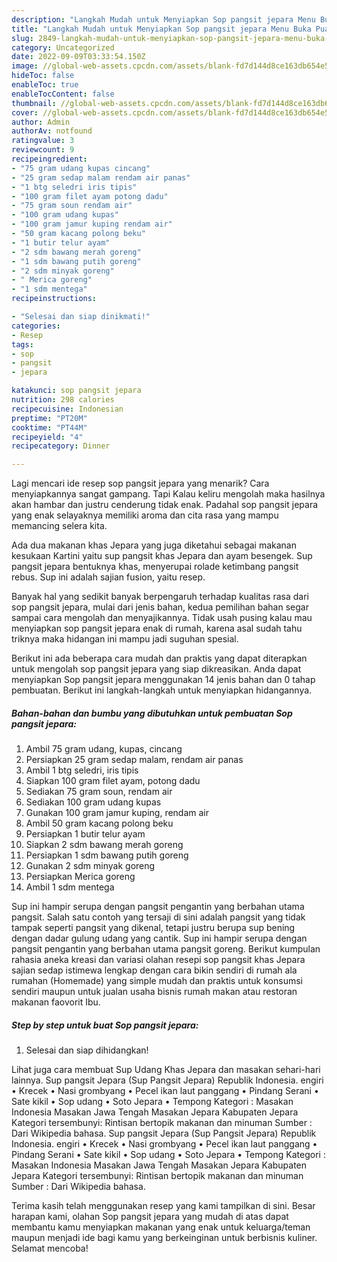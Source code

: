 ```yaml
---
description: "Langkah Mudah untuk Menyiapkan Sop pangsit jepara Menu Buka Puas"
title: "Langkah Mudah untuk Menyiapkan Sop pangsit jepara Menu Buka Puas"
slug: 2849-langkah-mudah-untuk-menyiapkan-sop-pangsit-jepara-menu-buka-puas
category: Uncategorized
date: 2022-09-09T03:33:54.150Z
image: //global-web-assets.cpcdn.com/assets/blank-fd7d144d8ce163db654e5a02c40b08a2775adb7897d16e4062681dc7e1b2800f.png
hideToc: false
enableToc: true
enableTocContent: false
thumbnail: //global-web-assets.cpcdn.com/assets/blank-fd7d144d8ce163db654e5a02c40b08a2775adb7897d16e4062681dc7e1b2800f.png
cover: //global-web-assets.cpcdn.com/assets/blank-fd7d144d8ce163db654e5a02c40b08a2775adb7897d16e4062681dc7e1b2800f.png
author: Admin
authorAv: notfound
ratingvalue: 3
reviewcount: 9
recipeingredient:
- "75 gram udang kupas cincang"
- "25 gram sedap malam rendam air panas"
- "1 btg seledri iris tipis"
- "100 gram filet ayam potong dadu"
- "75 gram soun rendam air"
- "100 gram udang kupas"
- "100 gram jamur kuping rendam air"
- "50 gram kacang polong beku"
- "1 butir telur ayam"
- "2 sdm bawang merah goreng"
- "1 sdm bawang putih goreng"
- "2 sdm minyak goreng"
- " Merica goreng"
- "1 sdm mentega"
recipeinstructions:

- "Selesai dan siap dinikmati!"
categories:
- Resep
tags:
- sop
- pangsit
- jepara

katakunci: sop pangsit jepara 
nutrition: 298 calories
recipecuisine: Indonesian
preptime: "PT20M"
cooktime: "PT44M"
recipeyield: "4"
recipecategory: Dinner

---
```



Lagi mencari ide resep sop pangsit jepara yang menarik? Cara menyiapkannya sangat gampang. Tapi Kalau keliru mengolah maka hasilnya akan hambar dan justru cenderung tidak enak. Padahal sop pangsit jepara yang enak selayaknya memiliki aroma dan cita rasa yang mampu memancing selera kita.


Ada dua makanan khas Jepara yang juga diketahui sebagai makanan kesukaan Kartini yaitu sup pangsit khas Jepara dan ayam besengek. Sup pangsit jepara bentuknya khas, menyerupai rolade ketimbang pangsit rebus. Sup ini adalah sajian fusion, yaitu resep.

Banyak hal yang sedikit banyak berpengaruh terhadap kualitas rasa dari sop pangsit jepara, mulai dari jenis bahan, kedua pemilihan bahan segar sampai cara mengolah dan menyajikannya. Tidak usah pusing kalau mau menyiapkan sop pangsit jepara enak di rumah, karena asal sudah tahu triknya maka hidangan ini mampu jadi suguhan spesial.


Berikut ini ada beberapa cara mudah dan praktis yang dapat diterapkan untuk mengolah sop pangsit jepara yang siap dikreasikan. Anda dapat menyiapkan Sop pangsit jepara menggunakan 14 jenis bahan dan 0 tahap pembuatan. Berikut ini langkah-langkah untuk menyiapkan hidangannya.

<!--inarticleads1-->

##### Bahan-bahan dan bumbu yang dibutuhkan untuk pembuatan Sop pangsit jepara:

1. Ambil 75 gram udang, kupas, cincang
1. Persiapkan 25 gram sedap malam, rendam air panas
1. Ambil 1 btg seledri, iris tipis
1. Siapkan 100 gram filet ayam, potong dadu
1. Sediakan 75 gram soun, rendam air
1. Sediakan 100 gram udang kupas
1. Gunakan 100 gram jamur kuping, rendam air
1. Ambil 50 gram kacang polong beku
1. Persiapkan 1 butir telur ayam
1. Siapkan 2 sdm bawang merah goreng
1. Persiapkan 1 sdm bawang putih goreng
1. Gunakan 2 sdm minyak goreng
1. Persiapkan  Merica goreng
1. Ambil 1 sdm mentega


Sup ini hampir serupa dengan pangsit pengantin yang berbahan utama pangsit. Salah satu contoh yang tersaji di sini adalah pangsit yang tidak tampak seperti pangsit yang dikenal, tetapi justru berupa sup bening dengan dadar gulung udang yang cantik. Sup ini hampir serupa dengan pangsit pengantin yang berbahan utama pangsit goreng. Berikut kumpulan rahasia aneka kreasi dan variasi olahan resepi sop pangsit khas Jepara sajian sedap istimewa lengkap dengan cara bikin sendiri di rumah ala rumahan (Homemade) yang simple mudah dan praktis untuk konsumsi sendiri maupun untuk jualan usaha bisnis rumah makan atau restoran makanan faovorit Ibu. 

<!--inarticleads2-->

##### Step by step untuk buat Sop pangsit jepara:


1. Selesai dan siap dihidangkan!

Lihat juga cara membuat Sup Udang Khas Jepara dan masakan sehari-hari lainnya. Sup pangsit Jepara (Sup Pangsit Jepara) Republik Indonesia. engiri • Krecek • Nasi grombyang • Pecel ikan laut panggang • Pindang Serani • Sate kikil • Sop udang • Soto Jepara • Tempong Kategori : Masakan Indonesia Masakan Jawa Tengah Masakan Jepara Kabupaten Jepara Kategori tersembunyi: Rintisan bertopik makanan dan minuman Sumber : Dari Wikipedia bahasa. Sup pangsit Jepara (Sup Pangsit Jepara) Republik Indonesia. engiri • Krecek • Nasi grombyang • Pecel ikan laut panggang • Pindang Serani • Sate kikil • Sop udang • Soto Jepara • Tempong Kategori : Masakan Indonesia Masakan Jawa Tengah Masakan Jepara Kabupaten Jepara Kategori tersembunyi: Rintisan bertopik makanan dan minuman Sumber : Dari Wikipedia bahasa. 

Terima kasih telah menggunakan resep yang kami tampilkan di sini. Besar harapan kami, olahan Sop pangsit jepara yang mudah di atas dapat membantu kamu menyiapkan makanan yang enak untuk keluarga/teman maupun menjadi ide bagi kamu yang berkeinginan untuk berbisnis kuliner. Selamat mencoba!
